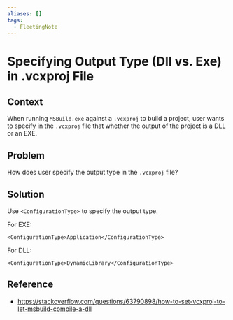 ```yaml
---
aliases: []
tags:
  - FleetingNote
---
```


# Specifying Output Type (Dll vs. Exe) in .vcxproj File

## Context

When running `MSBuild.exe` against a `.vcxproj` to build a project, user wants to specify in the `.vcxproj` file that whether the output of the project is a DLL or an EXE.

## Problem

How does user specify the output type in the `.vcxproj` file?

## Solution

Use `<ConfigurationType>` to specify the output type.

For EXE:

```
<ConfigurationType>Application</ConfigurationType>
```

For DLL:

```
<ConfigurationType>DynamicLibrary</ConfigurationType>
```

## Reference

* https://stackoverflow.com/questions/63790898/how-to-set-vcxproj-to-let-msbuild-compile-a-dll